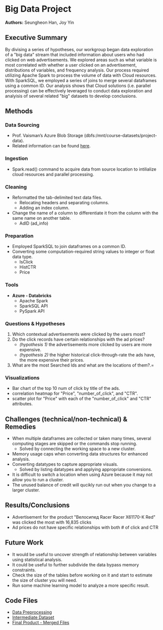 # Big Data Project

**Authors:** 
Seungheon Han, Joy Yin

## Executive Summary
   By divising a series of hypotheses, our workgroup began data exploration of a "big data" stream that included information about users who had clicked on web advertisements. We explored areas such as what variable is most correlated with whether a user clicked on an advertisement, distributions of variables, and frequency analysis. Our process required utilizing Apache Spark to process the volume of data with Cloud resources. With SparkSQL, we employed a series of joins to merge several dataframes using a common ID. Our analysis shows that Cloud solutions (i.e. parallel processing) can be effectively leveraged to conduct data exploration and analyisis of several related "big" datasets to develop conclusions.
   
## Methods

### Data Sourcing
   - Prof. Vaisman’s Azure Blob Storage (dbfs:/mnt/course-datasets/project-data).
   - Related information can be found [here](https://dnsc6290-working-with-large-datasets.netlify.app/project.html).

### Ingestion
   * Spark.read() command to acquire data from source location to intilialize cloud resources and parallel processing.

### Cleaning
   * Reformatted the tab-delimited text data files.
     - Relocating headers and separating columns.
     - Adding an index column.
   * Change the name of a column to differentiate it from the column with the same name on another table.
     - AdID (ad_info)
   
### Preparation
   * Employed SparkSQL to join dataframes on a common ID.
   * Converting some computation-required string values to integer or float data type.
     - IsClick
     - HistCTR
     - Price

### Tools
   * **Azure - Databricks**
     - Apache Spark
     - SparkSQL API
     - PySpark API
    
### Questions & Hypotheses
1. Which contextual advertisements were clicked by the users most?
2. Do the click records have certain relationships with the ad prices?
   - *(hypothesis 1)* the advertisements more clicked by users are more expensive. 
   - *(hypothesis 2)* the higher historical click-through-rate the ads have, the more expensive their prices.
3. What are the most Searched Ids and what are the locations of them?.=


### Visualizations
   * Bar chart of the top 10 num of click by title of the ads.
   * correlation heatmap for "Price", "number_of_click", and "CTR".
   * scatter plot for "Price" with each of the "number_of_click" and "CTR" attributes. 
   
## Challenges (technical/non-technical) & Remedies
   * When multiple dataframes are collected or taken many times, several computing stages are skipped or the commands stop running.
     - Solved by connecting the working space to a new cluster.
   * Memory usage caps when converting data structures for enhanced analysis.
   * Converting datatypes to capture appropriate visuals.
      * Solved by listing datatypes and applying appropriate conversions.
   * It is difficult to switch a location when using Azure because it may not allow you to run a cluster. 
   * The unused balance of credit will qucikly run out when you change to a larger cluster.

## Results/Conclusions
   * Advertisement for the product "Велосипед Racer Racer X61170-К Red" was clicked the most with 16,835 clicks 
   * Ad prices do not have specific relationships with both # of click and CTR

## Future Work
   * It would be useful to uncover strength of relationship between variables using statistical analysis.
   * It could be useful to further subdivide the data bypass memory constraints.
   * Check the size of the tables before working on it and start to estimate the size of cluster you will need.
   * Run some machine learning model to analyze a more specific result.


## Code Files
* [Data Preprocessing](https://github.com/gwu-bigdata/summer2021-project-weike-joy-zach-seungheon-group/blob/main/FinalProject_preprocessing.dbc)
* [Intermediate Dataset](https://github.com/gwu-bigdata/summer2021-project-weike-joy-zach-seungheon-group/blob/main/FinalProject_answering.dbc)
* [Final Product - Merged Files](https://github.com/gwu-bigdata/summer2021-project-weike-joy-zach-seungheon-group/blob/main/FinalProject_combined.dbc)
